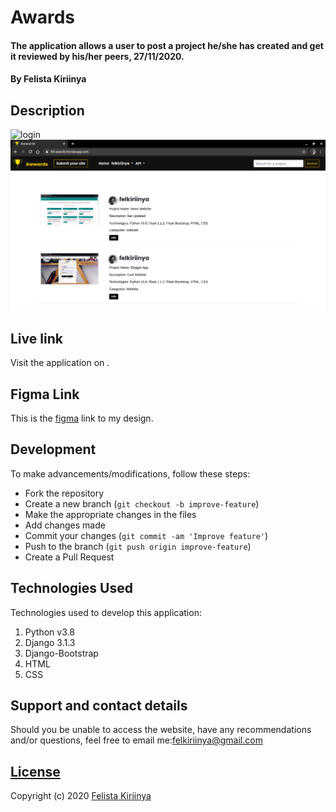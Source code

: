 # Awards
#### The application allows a user to post a project he/she has created and get it reviewed by his/her peers, 27/11/2020.
#### By Felista Kiriinya

## Description


![login](./static/images/login.png)
![landing](./static/images/landing.png)


## Live link
Visit the application on .

## Figma Link
This is the [figma]() link to my design.

## Development
To make advancements/modifications, follow these steps:

- Fork the repository
- Create a new branch (`git checkout -b improve-feature`)
- Make the appropriate changes in the files
- Add changes made
- Commit your changes (`git commit -am 'Improve feature'`)
- Push to the branch (`git push origin improve-feature`)
- Create a Pull Request 

## Technologies Used
Technologies used to develop this application:

1. Python v3.8
2. Django 3.1.3
3. Django-Bootstrap
4. HTML 
5. CSS


## Support and contact details

Should you be unable to access the website, have any recommendations and/or questions, feel free to email me:[felkiriinya@gmail.com](mailto:felkiriinya@gmail.com)

## [License]()

Copyright (c) 2020 [Felista Kiriinya](https://github.com/felkiriinya)
